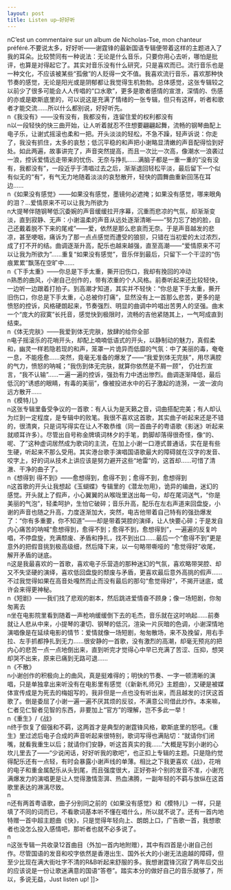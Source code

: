 ```yaml
---
layout: post
title: Listen up—好好听
---
```


<p>nC&#8217;est un commentaire sur un album de Nicholas-Tse, mon chanteur préféré.不要说太多，好好听——谢霆锋的最新国语专辑便带着这样的主题进入了我的耳朵。比较赞同有一种说法：无论是什么音乐，只要你用心去听，哪怕是批评，也算是对得起它了。其实对音乐没有什么研究，只是喜欢而已。流行音乐也是一种文化，不应该被某些“孤傲”的人贬得一文不值。我喜欢流行音乐，喜欢那种快节奏的感觉，无论是阳光或是阴郁都让我觉得生机勃勃。总体感觉，这张专辑较之以前少了很多可能会人人传唱的“口水歌”，更多是歌者感情的宣泄，深情的、伤感的亦或是歇斯底里的，可以说这是充满了情绪的一张专辑，但只有这样，听者和歌者才能交流……所以什么都别说，好好听先。<br />n《我没有》——没有没有，我都没有，连留住爱的权利都没有<br />n以一段轻快的快三曲开始，让人听着就忍不住想要翩翩起舞，流畅的钢琴曲配上电子乐，让谢式摇滚也柔和一把。开头淡淡的轻松，不急不躁，轻声诉说：你走了，我没有抓住，太多的哀愁；低沉平稳的和声把小谢略显清嫩的声音配得恰到好处。如此两遍，故事讲完了，声音突然提高，而且一次比一次高，像潮水一浪袭过一浪，控诉爱情远走带来的忧伤、无奈与挣扎……满脑子都是一重一重的“没有没有，我都没有”，一段近乎于清唱过去之后，渐渐退回轻松平淡，最后留下一个似有似无的“有”，有气无力地随着淡淡的哀愁散开，轻快的圆舞曲重新回荡在耳边……<br />n《如果没有感觉》——如果没有感觉，墨镜何必遮掩；如果没有感觉，哪来眼角的泪？…爱情原来不可以让我为所欲为<br />n大提琴伴随钢琴低沉委婉的声音缓缓拉开序幕，沉重而悲凉的气氛，却渐渐变淡，直到寂静、无声：小谢温柔的声音从远处逐渐清晰——“努力忘了她的脸，自己还戴着脱不下来的尾戒”——爱，依然是那么悲哀而无奈。于是声音越发的悲凉，甚至哽咽，痛诉为了那一点点感觉而遭受的狼狈，只错在当初爱的太过浓烈，成了打不开的结。曲调逐渐升高，配乐也越来越强，直至高潮——“爱情原来不可以让我为所欲为”……重复“如果没有感觉”，音乐伴到最后，只留下一个干涩的“伤痕累累”飘荡在空旷中……<br />n《下手太重》——你总是下手太重，撕开旧伤口，我却有挽回的冲动<br />n熟悉的曲风，小谢自己创作的，带有浓重的个人风格。前奏听起来还比较轻快，一边听一边跟着打拍子。到高潮才知道，其实并不轻快：“你总是下手太重，撕开旧伤口，你总是下手太重，心总被你打痛”，显然没有上一首那么悲苦，更多的是愤怒的控诉，风格硬朗起来，节奏强烈、明显的曲调中吟唱出苦男人的坚强。曲末一个“庞大的寂寞”长托音，感觉快到极限时，流畅的吉他紧随其上，一气呵成直到结束。<br />n《体无完肤》——我爱到体无完肤，放肆的给你全部<br />n电子摇滚乐的花哨开头，却配上喃喃低语式的开头，以静制动的魅力，真假柔和，幽灵一样若隐若现的和声，笼罩一片诡异而低靡的气氛：中了美丽的毒，奄奄一息，不能痊愈……突然，竟毫无准备的爆发了——“我爱到体无完肤”，用尽满腔的气力，愤怒的呐喊；“我伤到体无完肤，就算你依然是不屑一顾”， 仍壮烈宣言，“我不认输”……一遍一遍的控诉，强劲有力中透出惨烈。曲调逐渐降低，最后低沉的“诱惑的眼睛，有毒的美丽”，像被投进水中的石子激起的涟漪，一波一波向远方散开……<br />n《模特儿》<br />n这张专辑里备受争议的一首歌：有人认为是天籁之音，词曲搭配完美；有人却认为烂到一定程度，是专辑中的败笔。我很不喜欢这首歌，其实曲子听起来还是不错的，很清爽，只是词写得实在让人不敢恭维（同一首曲子的粤语歌《影迷》听起来就顺耳许多）。尽管出自号称金牌填词林夕的手笔，韵脚却落得很奇怪，像“的、呢、了”这种虚词居然成为歌词的主流，在加上小谢一口港式普通话，实在是有些生硬，听起来不那么受用。其实港台歌手演唱国语歌最大的障碍就在汉字的发音、咬字上，好的词从技术上讲应该是努力避开这些“地雷”的，这首却……可惜了清澈、干净的曲子了。<br />n《想得到 得不到》——愈想得到，愈得不到；愈得不到，愈想得到<br />n这首歌的开头让我想起《玉蝴蝶》专辑里的《潜龙勿用》，诡异的编曲，迷幻的感觉。开头就上了假声，小心翼翼的从喉咙里送出每一句，却在尾词送气，“你是美丽的气泡”，轻柔呵护，生怕它破碎；音乐升高，配乐在左右声道来回盘旋，小谢的声音也随之升高，力度逐渐加大，突然，电吉他带着自己特有的强劲爆发了：“你有多重要，你不知道”——却是带着哭腔的演绎，让人快要心碎；于是发自内心痛苦的呐喊“愈想得到，愈得不到；愈得不到，愈想得到”，一遍遍的反复吟唱，不停盘旋，充满颓废、矛盾和挣扎，找不到出口……最后一个“愈得不到”更是意外的把假音挑到极高级细，然后降下来，以一句略带嘶哑的 “愈觉得好”收尾，解开矛盾的谜底。<br />n这是我最喜欢的一首歌，喜欢电子乐营造的那种迷幻的气氛，喜欢略带哭腔、却又不失坚硬的演绎，喜欢低回盘旋的颓废与矛盾，更喜欢最后意外高挑的假声……不过我觉得如果在高音处嘎然而止而没有最后的那句“愈觉得好”，不揭开谜底，或许会来得更神秘。 <br />n《短剧》——我们找了悲观的剧本，然后跳进爱情奋不顾身；像一场短剧，你匆匆离去<br />n坐在电影院里看到随着一声枪响缓缓倒下去的毛杰，音乐就在这时响起……前奏就让人悲从中来，小提琴的凄切、钢琴的低沉，渲染一片灰暗的色调，小谢深情地演唱像是在延续电影的情节：爱情就像一场短剧，匆匆散场，来不及挽留，用右手拉、左手抓都挣扎到无力……很安静的一首歌，没有激烈的高潮，却毫无预兆的把内心的悲苦一点一点地倒出来，直到听完才觉得心中早已充满了苦涩、压抑，想哭却哭不出来，原来已痛到无路可退……<br />n《不散》<br />n小谢创作的积极向上的曲风，真是挺难得的；明快的节奏、一字一顿清晰的演唱，只是单独拿出来听没有在电影里有感觉（《新新札师兄》主题曲），又硬是被媒体宣传成是为死去的梅姐写的，我非但是一点也没有听出来，而且越发的讨厌这首歌了。倒是委屈了小谢一遍一遍不厌其烦的反驳，不满意公司借此炒作。本来嘛，仁者见仁智者见智的东西，非要加上“官方”的理解，岂不多此一举！<br />n《重生》/《战》<br />n终于恢复了倔强和不羁，这两首才是典型的谢霆锋风格，歇斯底里的怒吼。《重生》里过滤后电子合成的声音听起来很特别，歌词写得也满贴切：“就请你们闭嘴，就看我重生以后；就请你们安静，听这首真实的我……”大概是写到小谢的心坎儿里去了——“少说闲话，好好听我的歌吧”，也正扣上专辑的主题。只是隐约觉得配乐还有一点轻，有时会暴露小谢声线的单薄。相比之下我更喜欢《战》，花哨的电子和重金属配乐从头到尾，而且强度很大，正好弥补个别的发音不准，小谢充满爆发力的演唱更是让人觉得激情澎湃、热血沸腾，一副年轻的不羁与放纵在这首歌里表达的淋漓尽致。<br />n<br />n还有两首粤语歌，曲子分别同之前的《如果没有感觉》和《模特儿》一样，只是填了不同的词而已，不看歌词基本听不懂在唱什么，所以就不说了。还有一首内地特赠一首中超主题曲《快》，只是觉得年轻向上、朗朗上口，广告歌一首，我想歌者也没怎么投入感情吧，那听者也就不必多说了。<br />n<br />n这张专辑一共收录12首曲目（外加一首内地附赠），其中有四首是小谢自己创作。尽管国语的发音和咬字依然是香港出生、国外长大的小谢无法逾越的障碍，但至少比现在满大街吐字不清的R&amp;B听起来舒服的多。我想谢霆锋沉寂了两年后交出的应该说是一份让歌迷满意的国语“答卷”。踏实本分的做好自己的音乐就够了，所以，多说无益，Just listen up! ]]&gt;
</p>
